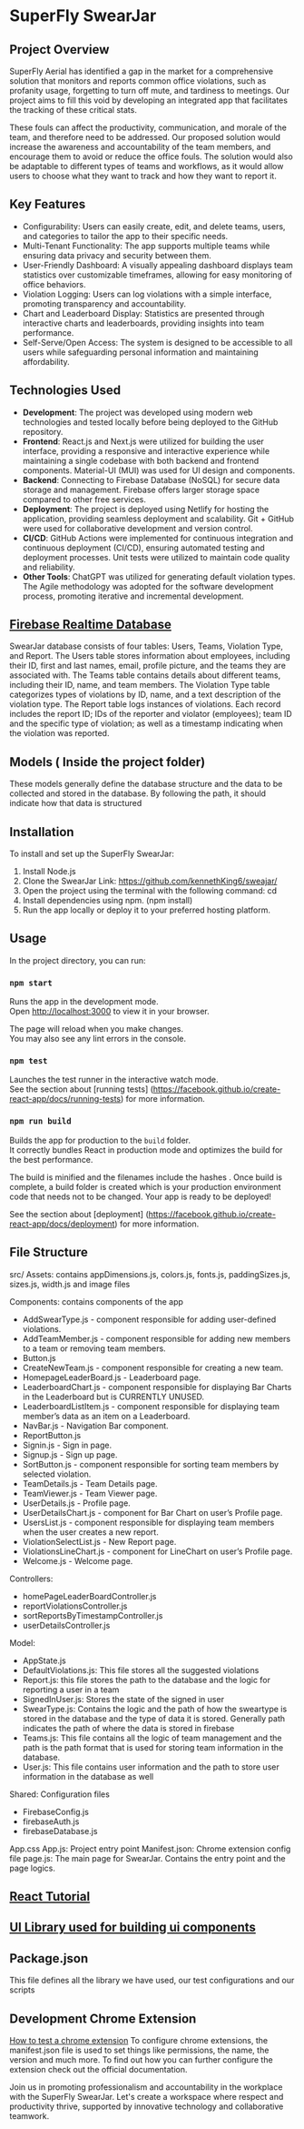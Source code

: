 # SuperFly SwearJar

## Project Overview

SuperFly Aerial has identified a gap in the market for a comprehensive solution that monitors and reports common office violations, such as profanity usage, forgetting to turn off mute, and tardiness to meetings. Our project aims to fill this void by developing an integrated app that facilitates the tracking of these critical stats.

These fouls can affect the productivity, communication, and morale of the team, and therefore need to be addressed. Our proposed solution would increase the awareness and accountability of the team members, and encourage them to avoid or reduce the office fouls. The solution would also be adaptable to different types of teams and workflows, as it would allow users to choose what they want to track and how they want to report it.

## Key Features

- Configurability: Users can easily create, edit, and delete teams, users, and categories to tailor the app to their specific needs.
- Multi-Tenant Functionality: The app supports multiple teams while ensuring data privacy and security between them.
- User-Friendly Dashboard: A visually appealing dashboard displays team statistics over customizable timeframes, allowing for easy monitoring of office behaviors.
- Violation Logging: Users can log violations with a simple interface, promoting transparency and accountability.
- Chart and Leaderboard Display: Statistics are presented through interactive charts and leaderboards, providing insights into team performance.
- Self-Serve/Open Access: The system is designed to be accessible to all users while safeguarding personal information and maintaining affordability.

## Technologies Used

- **Development**: The project was developed using modern web technologies and tested locally before being deployed to the GitHub repository.
- **Frontend**: React.js and Next.js were utilized for building the user interface, providing a responsive and interactive experience while maintaining a single codebase with both backend and frontend components. Material-UI (MUI) was used for UI design and components.
- **Backend**: Connecting to Firebase Database (NoSQL) for secure data storage and management. Firebase offers larger storage space compared to other free services.
- **Deployment**: The project is deployed using Netlify for hosting the application, providing seamless deployment and scalability. Git + GitHub were used for collaborative development and version control.
- **CI/CD**: GitHub Actions were implemented for continuous integration and continuous deployment (CI/CD), ensuring automated testing and deployment processes. Unit tests were utilized to maintain code quality and reliability.
- **Other Tools**: ChatGPT was utilized for generating default violation types. The Agile methodology was adopted for the software development process, promoting iterative and incremental development.

## <a href="https://firebase.google.com/docs/database/web/start">Firebase Realtime Database</a>

SwearJar database consists of four tables: Users, Teams, Violation Type, and Report.
The Users table stores information about employees, including their ID, first and last names, email, profile picture, and the teams they are associated with.
The Teams table contains details about different teams, including their ID, name, and team members.
The Violation Type table categorizes types of violations by ID, name, and a text description of the violation type.
The Report table logs instances of violations. Each record includes the report ID; IDs of the reporter and violator (employees); team ID and the specific type of violation; as well as a timestamp indicating when the violation was reported.

## Models ( Inside the project folder)

These models generally define the database structure and the data to be collected and stored in the database.
By following the path, it should indicate how that data is structured

## Installation

To install and set up the SuperFly SwearJar:

1. Install Node.js
2. Clone the SwearJar Link: https://github.com/kennethKing6/sweajar/
3. Open the project using the terminal with the following command: cd <cloned project directory>
4. Install dependencies using npm. (npm install)
5. Run the app locally or deploy it to your preferred hosting platform.

## Usage

In the project directory, you can run:

### `npm start`

Runs the app in the development mode.\
Open [http://localhost:3000](http://localhost:3000) to view it in your browser.

The page will reload when you make changes.\
You may also see any lint errors in the console.

### `npm test`

Launches the test runner in the interactive watch mode.\
See the section about
[running tests] (https://facebook.github.io/create-react-app/docs/running-tests) for more information.

### `npm run build`

Builds the app for production to the `build` folder.\
It correctly bundles React in production mode and optimizes the build for the best performance.

The build is minified and the filenames include the hashes \. Once build is complete, a build folder is created which is your production environment code that needs not to be changed.
Your app is ready to be deployed!

See the section about
[deployment] (https://facebook.github.io/create-react-app/docs/deployment) for more information.

## File Structure

src/
Assets: contains appDimensions.js, colors.js, fonts.js, paddingSizes.js, sizes.js, width.js and image files

Components: contains components of the app

- AddSwearType.js - component responsible for adding user-defined violations.
- AddTeamMember.js - component responsible for adding new members to a team or removing team members.
- Button.js
- CreateNewTeam.js - component responsible for creating a new team.
- HomepageLeaderBoard.js - Leaderboard page.
- LeaderboardChart.js - component responsible for displaying Bar Charts in the Leaderboard but is CURRENTLY UNUSED.
- LeaderboardListItem.js - component responsible for displaying team member’s data as an item on a Leaderboard.
- NavBar.js - Navigation Bar component.
- ReportButton.js
- Signin.js - Sign in page.
- Signup.js - Sign up page.
- SortButton.js - component responsible for sorting team members by selected violation.
- TeamDetails.js - Team Details page.
- TeamViewer.js - Team Viewer page.
- UserDetails.js - Profile page.
- UserDetailsChart.js - component for Bar Chart on user’s Profile page.
- UsersList.js - component responsible for displaying team members when the user creates a new report.
- ViolationSelectList.js - New Report page.
- ViolationsLineChart.js - component for LineChart on user’s Profile page.
- Welcome.js - Welcome page.

Controllers:

- homePageLeaderBoardController.js
- reportViolationsController.js
- sortReportsByTimestampController.js
- userDetailsController.js

Model:

- AppState.js
- DefaultViolations.js: This file stores all the suggested violations
- Report.js: this file stores the path to the database and the logic for reporting a user in a team
- SignedInUser.js: Stores the state of the signed in user
- SwearType.js: Contains the logic and the path of how the sweartype is stored in the database and the type of data it is stored. Generally path indicates the path of where the data is stored in firebase
- Teams.js: This file contains all the logic of team management and the path is the path format that is used for storing team information in the database.
- User.js: This file contains user information and the path to store user information in the database as well

Shared: Configuration files

- FirebaseConfig.js
- firebaseAuth.js
- firebaseDatabase.js

App.css
App.js: Project entry point
Manifest.json: Chrome extension config file
page.js: The main page for SwearJar. Contains the entry point and the page logics.

## <a href="https://legacy.reactjs.org/docs/getting-started.html">React Tutorial</a>

## <a href="https://mui.com/">UI Library used for building ui components</a>

## Package.json

This file defines all the library we have used, our test configurations and our scripts

## Development Chrome Extension

<a href="https://www.youtube.com/watch?v=IV-CgmgJDBo">How to test a chrome extension</a>
To configure chrome extensions, the manifest.json file is used to set things like permissions, the name, the version and much more. To find out how you can further configure the extension check out the official documentation.

Join us in promoting professionalism and accountability in the workplace with the SuperFly SwearJar. Let's create a workspace where respect and productivity thrive, supported by innovative technology and collaborative teamwork.
